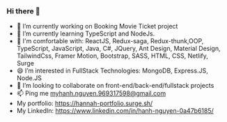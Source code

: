 ### Hi there 👋
- 🔭 I’m currently working on Booking Movie Ticket project
- 🌱 I’m currently learning TypeScript and NodeJs.
- 🌱 I'm comfortable with: 
    ReactJS, Redux-saga, Redux-thunk,OOP, TypeScript, JavaScript, Java, C#, JQuery, Ant Design, Material Design, TailwindCss, Framer Motion, Bootstrap, SASS, HTML, CSS, Netlify, Surge 
- 😄 I’m interested in FullStack Technologies: MongoDB, Express.JS, Node.JS
- 👯 I’m looking to collaborate on front-end/back-end/fullstack projects
- 📫 Ping me myhanh.nguyen.969317598@gmail.com
- My portfolio: https://hannah-portfolio.surge.sh/
- My LinkedIn: https://www.linkedin.com/in/hanh-nguyen-0a47b6185/


